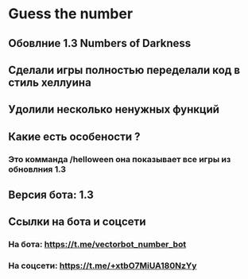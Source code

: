# Guess the number

## Обовлние 1.3 Numbers of Darkness
## Сделали игры полностью переделали код в стиль хеллуина
## Удолили несколько ненужных функций

## Какие есть особености ?
### Это комманда /helloween она показывает все игры из обновлния 1.3

## Версия бота: 1.3
## Ссылки на бота и соцсети
### На бота: https://t.me/vectorbot_number_bot
### На соцсети: https://t.me/+xtbO7MiUA180NzYy